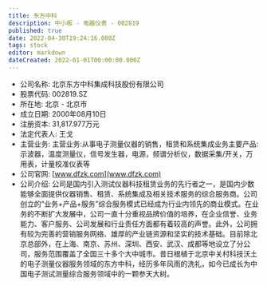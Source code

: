```yaml
---
title: 东方中科
description: 中小板 - 电器仪表 - 002819
published: true
date: 2022-04-30T19:24:16.000Z
tags: stock
editor: markdown
dateCreated: 2022-01-01T00:00:00.000Z
---
```


- 公司名称: 北京东方中科集成科技股份有限公司
- 股票代码: 002819.SZ
- 所在地: 北京 - 北京市
- 成立日期: 2000年08月10日
- 注册资本: 31,817.977万元
- 法定代表人: 王戈
- 主营业务: 主营业务:从事电子测量仪器的销售，租赁和系统集成业务主要产品:示波器，温度测量仪，信号发生器，电源，频谱分析仪，数据采集/开关，万用表，计量校准仪表等
- 公司官网: [www.dfzk.com](www.dfzk.com)
- 公司介绍: 公司是国内引入测试仪器科技租赁业务的先行者之一，是国内少数能够全面提供仪器销售、租赁、系统集成及相关技术服务的综合服务商。公司创立的“业务+产品+服务”综合服务模式已经成为行业内领先的商业模式。在业务的不断扩大发展中，公司一直十分重视品牌价值的培养，在企业信誉、业务能力、客户服务、公司发展和行业责任方面都有着较高的声誉。此外，公司拥有较为完善的营销服务网络、雄厚的产业链资源和坚实的技术基础。目前除北京总部外，在上海、南京、苏州、深圳、西安、武汉、成都等地设立了分公司，服务范围覆盖了全国三十多个大中城市。昔日根植于北京中关村科技沃土的电子测量仪器服务领域的东方中科，经历多年风雨的洗礼，如今已成长为中国电子测试测量综合服务领域中的一颗参天大树。


